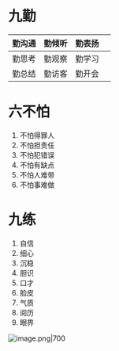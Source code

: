 # 九勤
| 勤沟通 | 勤倾听 | 勤表扬 |     |
| :-- | :-- | :-- | --- |
| 勤思考 | 勤观察 | 勤学习 |     |
| 勤总结 | 勤访客 | 勤开会 |     |
# 六不怕
1. 不怕得罪人
2. 不怕担责任
3. 不怕犯错误
4. 不怕有缺点
5. 不怕人难带
6. 不怕事难做

# 九练
1. 自信
2. 细心
3. 沉稳
4. 胆识
5. 口才
6. 脸皮
7. 气质
8. 阅历
9. 眼界

![image.png|700](https://fig-1321973591.cos.ap-nanjing.myqcloud.com/20241225150952.png)
